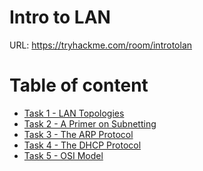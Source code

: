 # Intro to LAN

URL: https://tryhackme.com/room/introtolan

# Table of content

- [Task 1 - LAN Topologies](https://github.com/ShubhamJagtap2000/TryHackMe-THM/tree/main/02%20-%20Network%20Fundamentals/02%20-%20Intro%20to%20LAN/Task%20%2001)
- [Task 2 - A Primer on Subnetting](https://github.com/ShubhamJagtap2000/TryHackMe-THM/tree/main/02%20-%20Network%20Fundamentals/02%20-%20Intro%20to%20LAN/Task%202)
- [Task 3 - The ARP Protocol]()
- [Task 4 - The DHCP Protocol]()
- [Task 5 - OSI  Model]()

